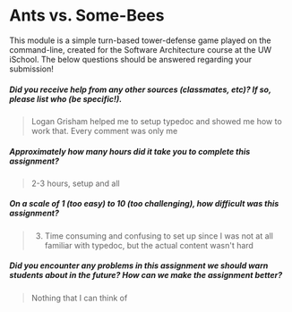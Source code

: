 # Ants vs. Some-Bees

This module is a simple turn-based tower-defense game played on the command-line, created for the Software Architecture course at the UW iSchool.  The below questions should be answered regarding your submission!  

##### Did you receive help from any other sources (classmates, etc)? If so, please list who (be specific!). #####
> Logan Grisham helped me to setup typedoc and showed me how to work that. Every comment was only me


##### Approximately how many hours did it take you to complete this assignment? #####
> 2-3 hours, setup and all


##### On a scale of 1 (too easy) to 10 (too challenging), how difficult was this assignment? #####
> 3. Time consuming and confusing to set up since I was not at all familiar with typedoc, but the actual content wasn't hard


##### Did you encounter any problems in this assignment we should warn students about in the future? How can we make the assignment better? #####
> Nothing that I can think of
